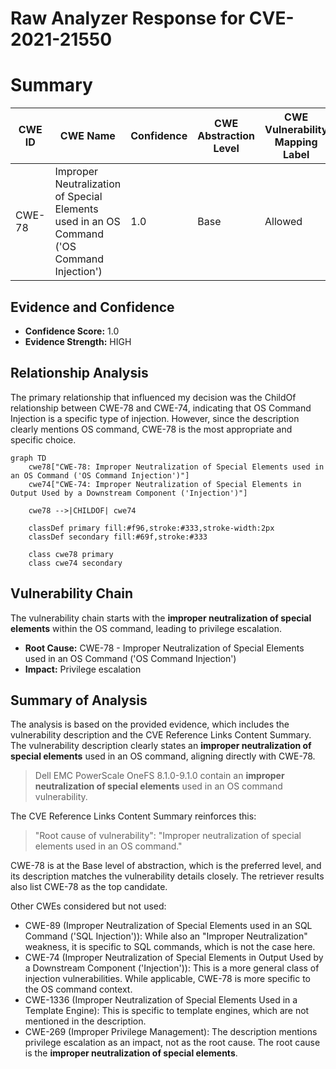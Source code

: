# Raw Analyzer Response for CVE-2021-21550

# Summary
| CWE ID | CWE Name | Confidence | CWE Abstraction Level | CWE Vulnerability Mapping Label | CWE-Vulnerability Mapping Notes |
|---|---|---|---|---|---|
| CWE-78 | Improper Neutralization of Special Elements used in an OS Command ('OS Command Injection') | 1.0 | Base | Allowed | Primary CWE |

## Evidence and Confidence

*   **Confidence Score:** 1.0
*   **Evidence Strength:** HIGH

## Relationship Analysis
The primary relationship that influenced my decision was the ChildOf relationship between CWE-78 and CWE-74, indicating that OS Command Injection is a specific type of injection. However, since the description clearly mentions OS command, CWE-78 is the most appropriate and specific choice.

```mermaid
graph TD
    cwe78["CWE-78: Improper Neutralization of Special Elements used in an OS Command ('OS Command Injection')"]
    cwe74["CWE-74: Improper Neutralization of Special Elements in Output Used by a Downstream Component ('Injection')"]
    
    cwe78 -->|CHILDOF| cwe74
    
    classDef primary fill:#f96,stroke:#333,stroke-width:2px
    classDef secondary fill:#69f,stroke:#333
    
    class cwe78 primary
    class cwe74 secondary
```

## Vulnerability Chain
The vulnerability chain starts with the **improper neutralization of special elements** within the OS command, leading to privilege escalation.
  - **Root Cause:** CWE-78 - Improper Neutralization of Special Elements used in an OS Command ('OS Command Injection')
  - **Impact:** Privilege escalation

## Summary of Analysis
The analysis is based on the provided evidence, which includes the vulnerability description and the CVE Reference Links Content Summary. The vulnerability description clearly states an **improper neutralization of special elements** used in an OS command, aligning directly with CWE-78.

> Dell EMC PowerScale OneFS 8.1.0-9.1.0 contain an **improper neutralization of special elements** used in an OS command vulnerability.

The CVE Reference Links Content Summary reinforces this:

> "Root cause of vulnerability": "Improper neutralization of special elements used in an OS command."

CWE-78 is at the Base level of abstraction, which is the preferred level, and its description matches the vulnerability details closely. The retriever results also list CWE-78 as the top candidate.

Other CWEs considered but not used:

*   CWE-89 (Improper Neutralization of Special Elements used in an SQL Command ('SQL Injection')): While also an "Improper Neutralization" weakness, it is specific to SQL commands, which is not the case here.
*   CWE-74 (Improper Neutralization of Special Elements in Output Used by a Downstream Component ('Injection')): This is a more general class of injection vulnerabilities. While applicable, CWE-78 is more specific to the OS command context.
*   CWE-1336 (Improper Neutralization of Special Elements Used in a Template Engine): This is specific to template engines, which are not mentioned in the description.
*   CWE-269 (Improper Privilege Management): The description mentions privilege escalation as an impact, not as the root cause. The root cause is the **improper neutralization of special elements**.